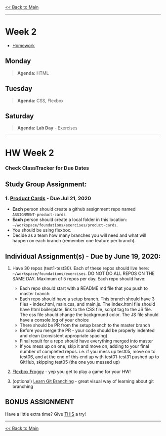 [<< Back to Main](../README.md)

---

# Week 2
- [Homework](#hw-week-2)

## Monday
> **Agenda:** HTML

## Tuesday
> **Agenda:** CSS, Flexbox

## Saturday
> **Agenda:** **Lab Day** - Exercises
---
# HW Week 2
### Check ClassTracker for Due Dates

## Study Group Assignment:
### 1. [Product Cards](https://github.com/nss-nightclass-projects/exercise-vault/blob/master/HTML_CSS_product_cards.md) - Due Jul 21, 2020
- **Each** person should create a github assignment repo named `ASSIGNMENT-product-cards`
-  **Each** person should create a local folder in this location: `~/workspace/foundations/exercises/product-cards`. 
- You should be using flexbox. 
- Decide as a team how many branches you will need and what will happen on each branch (remember one feature per branch).

## Individual Assignment(s) - Due by June 19, 2020:
1.  Have 30 repos (test1-test30). Each of these repos should live here: `~/workspace/foundations/exercises`.  DO NOT DO ALL REPOS ON THE SAME DAY.  Maximum of 5 repos per day.  Each repo should have:
    * Each repo should start with a README.md file that you push to master branch
    * Each repo should have a setup branch. This branch should have 3 files - index.html, main.css, and main.js. The index.html file should have html boilerplate, link to the CSS file, script tag to the JS file. The css file should change the background color.  The JS file should have a console.log of your choice
    * There should be PR from the setup branch to the master branch
    * Before you merge the PR - your code should be properly indented and clean (consistent appropriate spacing)
    * Final result for a repo should have everything merged into master
    * If you mess up on one, skip it and move on, adding to your final number of completed repos. i.e. if you mess up test05, move on to test06, and at the end of this end up with test01-test31 pushed up to GitHub, skipping test05 (the one you messed up)

2.  [Flexbox Froggy](https://flexboxfroggy.com/) - yep you get to play a game for your HW!
3.  (optional) [Learn Git Branching](https://learngitbranching.js.org/?locale=en_US)  - great visual way of learning about git branching


## BONUS ASSIGNMENT
Have a little extra time?  Give [THIS](https://github.com/nss-nightclass-projects/exercise-vault/blob/master/CSS_theme_challenge.md) a try!


---
[<< Back to Main](../README.md)
